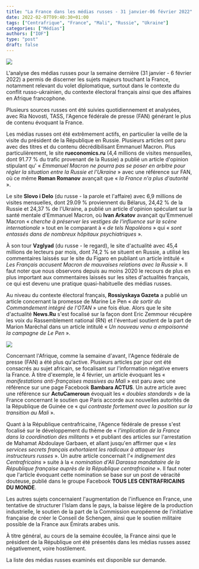 ```yaml
---
title: "La France dans les médias russes - 31 janvier-06 février 2022"
date: 2022-02-07T09:40:30+01:00
tags: ["Centrafrique", "France", "Mali", "Russie", "Ukraine"]
categories: ["Médias"]
authors: ["IOF"]
type: "post"
draft: false
---
```


![](/images/arkatov_sur_macron_slovoidelo.jpg)

L'analyse des médias russes pour la semaine dernière (31 janvier - 6 février 2022) a permis de discerner les sujets majeurs touchant la France, notamment relevant du volet diplomatique, surtout dans le contexte du conflit russo-ukrainien, du contexte électoral français ainsi que des affaires en Afrique francophone.

Plusieurs sources russes ont été suivies quotidiennement et analysées, avec Ria Novosti, TASS, l'Agence fédérale de presse (FAN) générant le plus de contenu évoquant la France.

Les médias russes ont été extrêmement actifs, en particulier la veille de la visite du président de la République en Russie. Plusieurs articles ont paru avec des titres et du contenu décrédibilisant Emmanuel Macron. Plus particulièrement, le site **rueconomics.ru** (4,4 millions de visites mensuelles, dont 91.77 % du trafic provenant de la Russie) a publié un article d'opinion stipulant qu' « *Emmanuel Macron ne pourra pas se poser en arbitre pour régler la situation entre la Russie et l'Ukraine* » avec une référence sur FAN, où ce même **Roman Romanov** avançait que « *la France n'a plus d'autorité* ».

Le site **Slovo i Delo** (du russe - la parole et l'affaire) avec 6,9 millions de visites mensuelles, dont 29.09 % proviennent du Bélarus, 24,42 % de la Russie et 24,37 % de l'Ukraine, a publié un article d'opinion spéculant sur la santé mentale d'Emmanuel Macron, où **Ivan Arkatov** avançait qu'Emmenuel Macron « *cherche à préserver les vestiges de l'influence sur la scène internationale* » tout en le comparant à « *de tels Napoléons* » qui « *sont entassés dans de nombreux hôpitaux psychiatriques* ».

À son tour **Vzglyad** (du russe - le regard), le site d'actualité avec 45,4 millions de lecteurs par mois, dont 74,2 % se situent en Russie, a utilisé les commentaires laissés sur le site du Figaro en publiant un article intitulé « *Les Français accusent Macron de mauvaises relations avec la Russie* ». Il faut noter que nous observons depuis au moins 2020 le recours de plus en plus important aux commentaires laissés sur les sites d'actualités français, ce qui est devenu une pratique quasi-habituelle des médias russes.

Au niveau du contexte électoral français, **Rossiyskaya Gazeta** a publié un article concernant la promesse de Marine Le Pen « *de sortir du Commandement intégré de l'OTAN* » une fois élue. Alors que le site d'actualité **News.Ru** s'est focalisé sur la façon dont Eric Zemmour récupère les voix du Rassemblement national (RN) et l'éventuel soutient de la part de Marion Maréchal dans un article intitulé « *Un nouveau venu a empoisonné la campagne de Le Pen* ».

![](/images/manifestation_antifrancaise_mali_riafan.jpg)

Concernant l'Afrique, comme la semaine d'avant, l'Agence fédérale de presse (FAN) a été plus qu'active. Plusieurs articles par jour ont été consacrés au sujet africain, se focalisant sur l'information négative envers la France. À titre d'exemple, le 4 février, un article évoquant les « *manifestations anti-françaises massives au Mali* » est paru avec une référence sur une page Facebook **Bambara ACTUS**. Un autre article avec une référence sur **ActuCameroun** évoquait les « *doubles standards* » de la France concernant le soutien que Paris accorde aux nouvelles autorités de la République de Guinée ce « *qui contraste fortement avec la position sur la transition au Mali* ».

Quant à la République centrafricaine, l'Agence fédérale de presse s'est focalisé sur le développement du thème de « *l'implication de la France dans la coordination des militants* » et publiant des articles sur l'arrestation de Mahamat Abdoulaye Garbaen, et allant jusqu'en affirmer que « *les services secrets français exhortaient les radicaux à attaquer les instructeurs russes* ». Un autre article concernait l'« *indignement des Centrafricains* » suite à la « *nomination d'Ali Darassa mandataire de la République française auprès de la République centrafricaine* ». Il faut noter que l'article évoquant cette nomination se base sur un post de véracité douteuse, publié dans le groupe Facebook **TOUS LES CENTRAFRICAINS DU MONDE**.

Les autres sujets concernaient l'augmentation de l'influence en France, une tentative de structurer l'Islam dans le pays, la baisse légère de la production industrielle, le soutien de la part de la Commission européenne de l'initiative française de créer le Conseil de Schengen, ainsi que le soutien militaire possible de la France aux Émirats arabes unis.

À titre général, au cours de la semaine écoulée, la France ainsi que le président de la République ont été présentés dans les médias russes assez négativement, voire hostilement.

La liste des médias russes examinés est disponible sur demande.